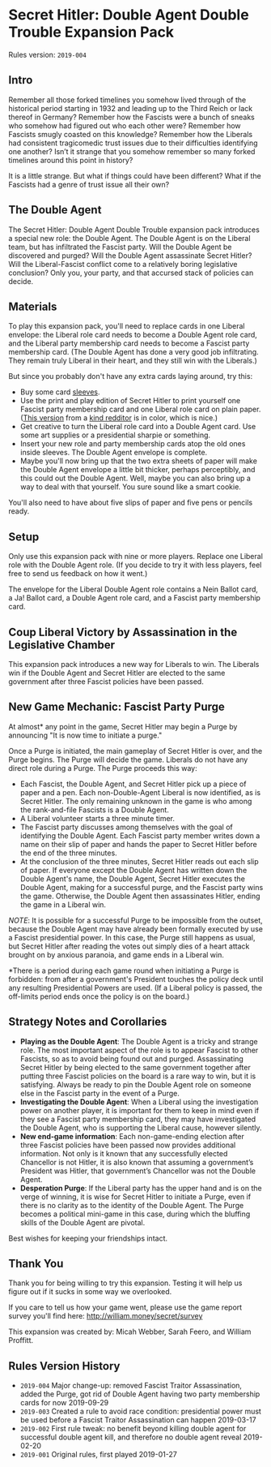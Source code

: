 # Secret Hitler: Double Agent Double Trouble Expansion Pack

Rules version: `2019-004`


## Intro

Remember all those forked timelines you somehow lived through of the historical period starting in 1932 and leading up to the Third Reich or lack thereof in Germany? Remember how the Fascists were a bunch of sneaks who somehow had figured out who each other were? Remember how Fascists smugly coasted on this knowledge? Remember how the Liberals had consistent tragicomedic trust issues due to their difficulties identifying one another? Isn’t it strange that you somehow remember so many forked timelines around this point in history?

It is a little strange. But what if things could have been different? What if the Fascists had a genre of trust issue all their own?


## The Double Agent

The Secret Hitler: Double Agent Double Trouble expansion pack introduces a special new role: the Double Agent. The Double Agent is on the Liberal team, but has infiltrated the Fascist party. Will the Double Agent be discovered and purged? Will the Double Agent assassinate Secret Hitler? Will the Liberal-Fascist conflict come to a relatively boring legislative conclusion? Only you, your party, and that accursed stack of policies can decide.


## Materials

To play this expansion pack, you'll need to replace cards in one Liberal envelope: the Liberal role card needs to become a Double Agent role card, and the Liberal party membership card needs to become a Fascist party membership card. (The Double Agent has done a very good job infiltrating. They remain truly Liberal in their heart, and they still win with the Liberals.)

But since you probably don't have any extra cards laying around, try this:

* Buy some card [sleeves](https://www.amazon.com/gp/product/B072ZY1H1X/ref=ppx_yo_dt_b_search_asin_title?ie=UTF8&psc=1). 
* Use the print and play edition of Secret Hitler to print yourself one Fascist party membership card and one Liberal role card on plain paper. ([This version](http://william.money/secret/secret-hitler-print-n-play-color.pdf) from a [kind redditor](https://www.reddit.com/r/boardgames/comments/3yepx7/i_made_a_print_and_play_secret_hitler/) is in color, which is nice.)
* Get creative to turn the Liberal role card into a Double Agent card. Use some art supplies or a presidential sharpie or something.
* Insert your new role and party membership cards atop the old ones inside sleeves. The Double Agent envelope is complete.
* Maybe you'll now bring up that the two extra sheets of paper will make the Double Agent envelope a little bit thicker, perhaps perceptibly, and this could out the Double Agent. Well, maybe you can also bring up a way to deal with that yourself. You sure sound like a smart cookie.

You'll also need to have about five slips of paper and five pens or pencils ready.

## Setup

Only use this expansion pack with nine or more players. Replace one Liberal role with the  Double Agent role. (If you decide to try it with less players, feel free to send us feedback on how it went.)

The envelope for the Liberal Double Agent role contains a Nein Ballot card, a Ja! Ballot card, a Double Agent role card, and a Fascist party membership card.


## Coup Liberal Victory by Assassination in the Legislative Chamber

This expansion pack introduces a new way for Liberals to win. The Liberals win if the Double Agent and Secret Hitler are elected to the same government after three Fascist policies have been passed.


## New Game Mechanic: Fascist Party Purge

At almost* any point in the game, Secret Hitler may begin a Purge by announcing "It is now time to initiate a purge."

Once a Purge is initiated, the main gameplay of Secret Hitler is over, and the Purge begins. The Purge will decide the game. Liberals do not have any direct role during a Purge. The Purge proceeds this way:

* Each Fascist, the Double Agent, and Secret Hitler pick up a piece of paper and a pen. Each non-Double-Agent Liberal is now identified, as is Secret Hitler. The only remaining unknown in the game is who among the rank-and-file Fascists is a Double Agent.
* A Liberal volunteer starts a three minute timer.
* The Fascist party discusses among themselves with the goal of identifying the Double Agent. Each Fascist party member writes down a name on their slip of paper and hands the paper to Secret Hitler before the end of the three minutes.
* At the conclusion of the three minutes, Secret Hitler reads out each slip of paper. If everyone except the Double Agent has written down the Double Agent's name, the Double Agent, Secret Hitler executes the Double Agent, making for a successful purge, and the Fascist party wins the game. Otherwise, the Double Agent then assassinates Hitler, ending the game in a Liberal win.

*NOTE*: It is possible for a successful Purge to be impossible from the outset, because the Double Agent may have already been formally executed by use a Fascist presidential power. In this case, the Purge still happens as usual, but Secret Hitler after reading the votes out simply dies of a heart attack brought on by anxious paranoia, and game ends in a Liberal win.

*There is a period during each game round when initiating a Purge is forbidden: from after a government's President touches the policy deck until any resulting Presidential Powers are used. (If a Liberal policy is passed, the off-limits period ends once the policy is on the board.)



## Strategy Notes and Corollaries

* **Playing as the Double Agent**: The Double Agent is a tricky and strange role. The most important aspect of the role is to appear Fascist to other Fascists, so as to avoid being found out and purged. Assassinating Secret Hitler by being elected to the same government together after putting three Fascist policies on the board is a rare way to win, but it is  satisfying. Always be ready to pin the Double Agent role on someone else in the Fascist party in the event of a Purge.
* **Investigating the Double Agent**: When a Liberal using the investigation power on another player, it is important for them to keep in mind even if they see a Fascist party membership card, they may have investigated the Double Agent, who is supporting the Liberal cause, however silently.
* **New end-game information**: Each non-game-ending election after three Fascist policies have been passed now provides additional information. Not only is it known that any successfully elected Chancellor is not Hitler, it is also known that assuming a government’s President was Hitler, that government’s Chancellor was not the Double Agent.
* **Desperation Purge**: If the Liberal party has the upper hand and is on the verge of winning, it is wise for Secret Hitler to initiate a Purge, even if there is no clarity as to the identity of the Double Agent. The Purge becomes a political mini-game in this case, during which the bluffing skills of the Double Agent are pivotal.

Best wishes for keeping your friendships intact.

## Thank You

Thank you for being willing to try this expansion. Testing it will help us figure out if it sucks in some way we overlooked.

If you care to tell us how your game went, please use the game report survey you'll find here: http://william.money/secret/survey

This expansion was created by: Micah Webber, Sarah Feero, and William Proffitt.


## Rules Version History

* `2019-004` Major change-up: removed Fascist Traitor Assassination, added the Purge, got rid of Double Agent having two party membership cards for now 2019-09-29
* `2019-003` Created a rule to avoid race condition: presidential power must be used before a Fascist Traitor Assassination can happen 2019-03-17
* `2019-002` First rule tweak: no benefit beyond killing double agent for successful double agent kill, and therefore no double agent reveal 2019-02-20
* `2019-001` Original rules, first played 2019-01-27